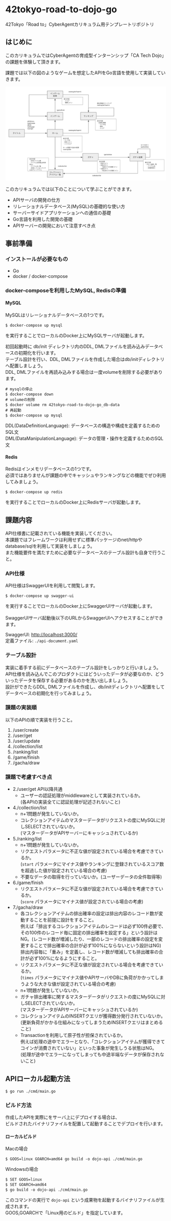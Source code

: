 # 42tokyo-road-to-dojo-go

42Tokyo「Road to」CyberAgentカリキュラム用テンプレートリポジトリ

## はじめに
このカリキュラムではCyberAgentの育成型インターンシップ「CA Tech Dojo」の課題を体験して頂きます。

課題では以下の図のようなゲームを想定したAPIをGo言語を使用して実装していきます。

![画面遷移図](./img/transition.png)

このカリキュラムでは以下のことについて学ぶことができます。

- APIサーバの開発の仕方
- リレーショナルデータベース(MySQL)の基礎的な使い方
- サーバーサイドアプリケーションへの通信の基礎
- Go言語を利用した開発の基礎
- APIサーバーの開発において注意すべき点

## 事前準備
### インストールが必要なもの
- Go
- docker / docker-compose
### docker-composeを利用したMySQL, Redisの準備
#### MySQL
MySQLはリレーショナルデータベースの1つです。
```
$ docker-compose up mysql
```
を実行することでローカルのDocker上にMySQLサーバが起動します。<br>

初回起動時に db/init ディレクトリ内のDDL, DMLファイルを読み込みデータベースの初期化を行います。<br>
テーブル設計を行い、DDL, DMLファイルを作成した場合はdb/initディレクトリへ配置しましょう。<br>
DDL, DMLファイルを再読み込みする場合は一度volumeを削除する必要があります。
```
# mysqlの停止
$ docker-compose down
# volumeの削除
$ docker volume rm 42tokyo-road-to-dojo-go_db-data
# 再起動
$ docker-compose up mysql
```

DDL(DataDefinitionLanguage): データベースの構造や構成を定義するためのSQL文<br>
DML(DataManipulationLanguage): データの管理・操作を定義するためのSQL文

#### Redis
Redisはインメモリデータベースの1つです。<br>
必須ではありませんが課題の中でキャッシュやランキングなどの機能でぜひ利用してみましょう。<br>
```
$ docker-compose up redis
```
を実行することでローカルのDocker上にRedisサーバが起動します。

## 課題内容
<p>
API仕様書に記載されている機能を実装してください。<br>
本課題ではフレームワークは利用せずに標準パッケージのnet/httpやdatabase/sqlを利用して実装をしましょう。<br>
また機能要件を満たすために必要なデータベースのテーブル設計も自身で行うこと。
</p>

### API仕様
API仕様はSwaggerUIを利用して閲覧します。
```
$ docker-compose up swagger-ui
```
を実行することでローカルのDocker上にSwaggerUIサーバが起動します。<br>
<br>
SwaggerUIサーバ起動後以下のURLからSwaggerUIへアクセスすることができます。

SwaggerUI: <http://localhost:3000/> <br> 
定義ファイル: `./api-document.yaml`<br>

### テーブル設計
実装に着手する前にデータベースのテーブル設計をしっかりと行いましょう。<br>
API仕様を読み込んでこのプロダクトにはどういったデータが必要なのか、どういったデータを保存する必要があるのかを洗い出しましょう。<br>
設計ができたらDDL, DMLファイルを作成し、db/initディレクトリへ配置をしてデータベースの初期化を行ってみましょう。

### 課題の実装順
以下のAPIの順で実装を行うこと。
1. /user/create
2. /user/get
3. /user/update
4. /collection/list
5. /ranking/list
6. /game/finish
7. /gacha/draw 

### 課題で考慮すべき点
- 2./user/get API以降共通
  - ユーザーの認証処理がmiddlewareとして実装されているか。<br>
    (各APIの実装全てに認証処理が記述されないこと)
- 4./collection/list
  - n+1問題が発生していないか。
  - コレクションアイテムのマスターデータがリクエストの度にMySQLに対しSELECTされていないか。<br>
    (マスターデータがAPIサーバーにキャッシュされているか)
- 5./ranking/list
  - n+1問題が発生していないか。
  - リクエストパラメータに不正な値が設定されている場合を考慮できているか。<br>
    (`start` パラメータにマイナス値やランキングに登録されているスコア数を超過した値が設定されている場合の考慮)
  - 不要なデータの取得を行っていないか。(ユーザーデータの全件取得等)
- 6./game/finish
  - リクエストパラメータに不正な値が設定されている場合を考慮できているか。<br>
    (`score` パラメータにマイナス値が設定されている場合の考慮)
- 7./gacha/draw
  - 各コレクションアイテムの排出確率の設定は排出内容のレコード数が変動することを前提に設計をすること。<br>
    例えば「排出するコレクションアイテムのレコードは必ず100件必要で、その100件のレコード毎に固定の排出確率を設定する」という設計はNG。(レコード数が増減したり、一部のレコードの排出確率の設定を変更することで排出確率の合計が必ず100%にならないという設計はNG)<br>
    排出内容毎に「重み」を定義し、レコード数が増減しても排出確率の合計が必ず100%になるようにすること。
  - リクエストパラメータに不正な値が設定されている場合を考慮できているか。<br>
    (`times` パラメータにマイナス値やAPIサーバやDBに負荷がかかってしまうような大きな値が設定されている場合の考慮)
  - n+1問題が発生していないか。
  - ガチャ排出確率に関するマスターデータがリクエストの度にMySQLに対しSELECTされていないか。<br>
    (マスターデータがAPIサーバーにキャッシュされているか)
  - コレクションアイテムのINSERTクエリが獲得数分発行されていないか。<br>
    (更新負荷がかかる仕組みになってしまうためINSERTクエリはまとめること)
  - Transactionを利用して原子性が担保されているか。<br>
    例えば処理の途中でエラーとなり、「コレクションアイテムが獲得できてコインが消費されていない」といった事象が発生しうる状態はNG。<br>
    (処理が途中でエラーになってしまっても中途半端なデータが保存されないこと)

## APIローカル起動方法
```
$ go run ./cmd/main.go
```

### ビルド方法
作成したAPIを実際にをサーバ上にデプロイする場合は、<br>
ビルドされたバイナリファイルを配置して起動することでデプロイを行います。
#### ローカルビルド
Macの場合
```
$ GOOS=linux GOARCH=amd64 go build -o dojo-api ./cmd/main.go
```

Windowsの場合
```
$ SET GOOS=linux
$ SET GOARCH=amd64
$ go build -o dojo-api ./cmd/main.go
```

このコマンドの実行で `dojo-api` という成果物を起動するバイナリファイルが生成されます。<br>
GOOS,GOARCHで「Linux用のビルド」を指定しています。
